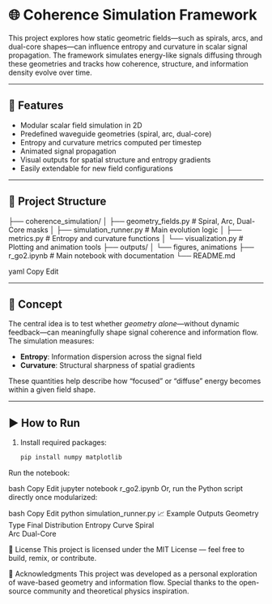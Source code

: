 # 🌐 Coherence Simulation Framework

This project explores how static geometric fields—such as spirals, arcs, and dual-core shapes—can influence entropy and curvature in scalar signal propagation. The framework simulates energy-like signals diffusing through these geometries and tracks how coherence, structure, and information density evolve over time.

---

## 🧪 Features

- Modular scalar field simulation in 2D
- Predefined waveguide geometries (spiral, arc, dual-core)
- Entropy and curvature metrics computed per timestep
- Animated signal propagation
- Visual outputs for spatial structure and entropy gradients
- Easily extendable for new field configurations

---

## 📂 Project Structure

├── coherence_simulation/ │ ├── geometry_fields.py # Spiral, Arc, Dual-Core masks │ ├── simulation_runner.py # Main evolution logic │ ├── metrics.py # Entropy and curvature functions │ └── visualization.py # Plotting and animation tools ├── outputs/ │ └── figures, animations ├── r_go2.ipynb # Main notebook with documentation └── README.md

yaml
Copy
Edit

---

## 🧠 Concept

The central idea is to test whether *geometry alone*—without dynamic feedback—can meaningfully shape signal coherence and information flow. The simulation measures:

- **Entropy**: Information dispersion across the signal field
- **Curvature**: Structural sharpness of spatial gradients

These quantities help describe how “focused” or “diffuse” energy becomes within a given field shape.

---

## ▶️ How to Run

1. Install required packages:
   ```bash
   pip install numpy matplotlib
Run the notebook:

bash
Copy
Edit
jupyter notebook r_go2.ipynb
Or, run the Python script directly once modularized:

bash
Copy
Edit
python simulation_runner.py
📈 Example Outputs
Geometry Type	Final Distribution	Entropy Curve
Spiral	
Arc	
Dual-Core	


📜 License
This project is licensed under the MIT License — feel free to build, remix, or contribute.

🤝 Acknowledgments
This project was developed as a personal exploration of wave-based geometry and information flow. Special thanks to the open-source community and theoretical physics inspiration.
